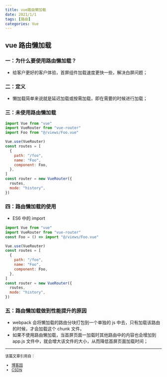 ```yaml
---
title: vue路由懒加载
date: 2021/1/1
tags: [路由]
categories: Vue
---
```


## vue 路由懒加载

### 一：为什么要使用路由懒加载？

- 给客户更好的客户体验，首屏组件加载速度更快一些，解决白屏问题；

### 二：定义

- 懒加载简单来说就是延迟加载或按需加载，即在需要的时候进行加载；

### 三：未使用路由懒加载

```js
import Vue from "vue"
import VueRouter from "vue-router"
import Foo from "@/views/Foo.vue"

Vue.use(VueRouter)
const routes = [
  {
    path: "/foo",
    name: "Foo",
    component: Foo,
  },
]
const router = new VueRouter({
  routes,
  mode: "history",
})
```

### 四：路由懒加载的使用

- ES6 中的 import

```js
import Vue from "vue"
import VueRouter from "vue-router"
const Foo = () => import "@/views/Foo.vue"

Vue.use(VueRouter)
const routes = [
  {
    path: "/foo",
    name: "Foo",
    component: Foo,
  },
]
const router = new VueRouter({
  routes,
  mode: "history",
})
```

### 五：路由懒加载做到性能提升的原因

- webpack 会将懒加载的路由分块打包到一个单独的 js 中去，只有加载该路由的时候，才会加载这个 chunk 文件。
- 如果不使用路由懒加载，当首屏页面一加载时其他路由中的内容也会增加到 app.js 文件中，就会增大该文件的大小，从而降低首屏页面加载时间；

---

<span style="font-size:12px">
该篇文章引用自：

- [博客园](https://www.cnblogs.com/xiaoxiaoxun/p/11001884.html)
- [CSDN](https://blog.csdn.net/guxin_duyin/article/details/104720312)

</span>

